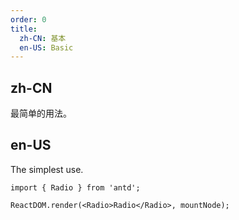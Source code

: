 ```yaml
---
order: 0
title:
  zh-CN: 基本
  en-US: Basic
---
```


## zh-CN

最简单的用法。

## en-US

The simplest use.

```tsx
import { Radio } from 'antd';

ReactDOM.render(<Radio>Radio</Radio>, mountNode);
```
